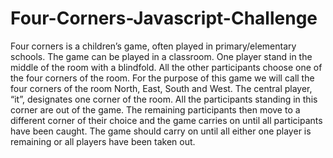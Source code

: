 # Four-Corners-Javascript-Challenge
Four corners is a children’s game, often played in primary/elementary schools. The game can be played in a classroom. One player stand in the middle of the room with a blindfold. All the other participants choose one of the four corners of the room. For the purpose of this game we will call the four corners of the room North, East, South and West. The central player, “it”, designates one corner of the room. All the participants standing in this corner are out of the game. The remaining participants then move to a different corner of their choice and the game carries on until all participants have been caught.
The game should carry on until all either one player is remaining or all players have been taken out.
